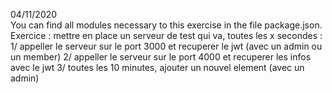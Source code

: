04/11/2020
<br>
You can find all modules necessary to this exercise in the file package.json.
<br>
Exercice :
mettre en place un serveur de test qui va, toutes les x secondes :
1/ appeller le serveur sur le port 3000 et recuperer le jwt (avec un admin ou un member)
2/ appeller le serveur sur le port 4000 et recuperer les infos avec le jwt
3/ toutes les 10 minutes, ajouter un nouvel element (avec un admin)
